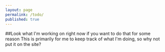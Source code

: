 ```yaml
---
layout: page
permalink: /todo/
published: true
---
```


##Look what I'm working on right now if you want to do that for some reason
This is primarily for me to keep track of what I'm doing, so why not put it on the site?